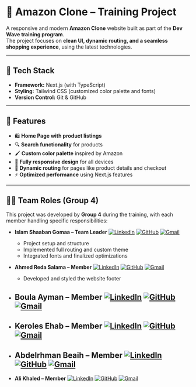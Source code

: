 # 🛒 Amazon Clone – Training Project

A responsive and modern **Amazon Clone** website built as part of the **Dev Wave training program**.  
The project focuses on **clean UI, dynamic routing, and a seamless shopping experience**, using the latest technologies.

---

## 🚀 **Tech Stack**
- **Framework:** Next.js (with TypeScript)  
- **Styling:** Tailwind CSS (customized color palette and fonts)  
- **Version Control:** Git & GitHub  

---

## 🎨 **Features**
- 🛍️ **Home Page with product listings**  
- 🔍 **Search functionality** for products  
- 🖌️ **Custom color palette** inspired by Amazon  
- 📱 **Fully responsive design** for all devices  
- 🔄 **Dynamic routing** for pages like product details and checkout  
- ⚡ **Optimized performance** using Next.js features  

---

## 👨‍💻 **Team Roles (Group 4)**  
This project was developed by **Group 4** during the training, with each member handling specific responsibilities:

- **Islam Shaaban Gomaa – Team Leader** [![LinkedIn](https://img.shields.io/badge/LinkedIn-blue?logo=linkedin&logoColor=white)](https://www.linkedin.com/in/eslamshaban060/) [![GitHub](https://img.shields.io/badge/GitHub-black?logo=github&logoColor=white)](https://github.com/eslamshaban060) [![Gmail](https://img.shields.io/badge/Email-red?logo=gmail&logoColor=white)](mailto:eslamshaban060@gmail.com)  
  - Project setup and structure  
  - Implemented full routing and custom theme  
  - Integrated fonts and finalized optimizations  

- **Ahmed Reda Salama – Member** [![LinkedIn](https://img.shields.io/badge/LinkedIn-blue?logo=linkedin&logoColor=white)](https://www.linkedin.com/in/ahmed-reda-salama-962864292/) [![GitHub](https://img.shields.io/badge/GitHub-black?logo=github&logoColor=white)](https://github.com/Ahmed-RS-22) [![Gmail](https://img.shields.io/badge/Email-red?logo=gmail&logoColor=white)](mailto:ahmed.rs.1532@gmail.com)  
  - Developed and styled the website footer  

- **Boula Ayman – Member** [![LinkedIn](https://img.shields.io/badge/LinkedIn-blue?logo=linkedin&logoColor=white)](https://www.linkedin.com/in/boula-ayman-3a86581b0?utm_source=share&utm_campaign=share_via&utm_content=profile&utm_medium=android_app) [![GitHub](https://img.shields.io/badge/GitHub-black?logo=github&logoColor=white)](https://github.com/Boula-Ayman) [![Gmail](https://img.shields.io/badge/Email-red?logo=gmail&logoColor=white)](mailto:boulaaymanzaher@gmail.com)  
  - 
 
- **Keroles Ehab – Member** [![LinkedIn](https://img.shields.io/badge/LinkedIn-blue?logo=linkedin&logoColor=white)](https://www.linkedin.com/in/keroles-ehab-62b83a186/) [![GitHub](https://img.shields.io/badge/GitHub-black?logo=github&logoColor=white)](https://github.com/KerolesEhab97) [![Gmail](https://img.shields.io/badge/Email-red?logo=gmail&logoColor=white)](mailto:kerolesehab85@gmail.com)  
  - 

- **Abdelrhman Beaih – Member** [![LinkedIn](https://img.shields.io/badge/LinkedIn-blue?logo=linkedin&logoColor=white)](https://www.linkedin.com/in/abdelrhman-beaih) [![GitHub](https://img.shields.io/badge/GitHub-black?logo=github&logoColor=white)](https://github.com/Abdobeaih) [![Gmail](https://img.shields.io/badge/Email-red?logo=gmail&logoColor=white)](mailto:abdobeaih43@gmail.com)  
  -  

- **Ali Khaled – Member** [![LinkedIn](https://img.shields.io/badge/LinkedIn-blue?logo=linkedin&logoColor=white)](https://www.linkedin.com/in/iamaly) [![GitHub](https://img.shields.io/badge/GitHub-black?logo=github&logoColor=white)]((https://github.com/iamali-stack)) [![Gmail](https://img.shields.io/badge/Email-red?logo=gmail&logoColor=white)](mailto:icyalikhaled2013@gmail.com) 



